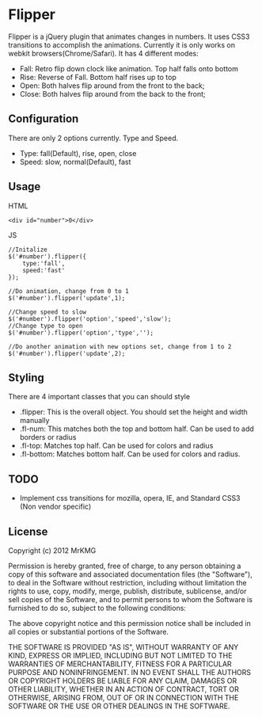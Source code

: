 Flipper
=======

Flipper is a jQuery plugin that animates changes in numbers. It uses CSS3 transitions to
accomplish the animations. Currently it is only works on webkit browsers(Chrome/Safari).
It has 4 different modes:

- Fall: Retro flip down clock like animation. Top half falls onto bottom
- Rise: Reverse of Fall. Bottom half rises up to top
- Open: Both halves flip around from the front to the back;
- Close: Both halves flip around from the back to the front;

Configuration
-------------

There are only 2 options currently. Type and Speed.

- Type: fall(Default), rise, open, close
- Speed: slow, normal(Default), fast

Usage
-----


HTML

    <div id="number">0</div>

JS

    //Initalize
    $('#number').flipper({
        type:'fall',
        speed:'fast'
    });

    //Do animation, change from 0 to 1
    $('#number').flipper('update',1);

    //Change speed to slow
    $('#number').flipper('option','speed','slow');
    //Change type to open
    $('#number').flipper('option','type','');

    //Do another animation with new options set, change from 1 to 2
    $('#number').flipper('update',2);

Styling
--------

There are 4 important classes that you can should style
- .flipper: This is the overall object. You should set the height and width manually
- .fl-num: This matches both the top and bottom half. Can be used to add borders or radius
- .fl-top: Matches top half. Can be used for colors and radius
- .fl-bottom: Matches bottom half. Can be used for colors and radius.

TODO
----

- Implement css transitions for mozilla, opera, IE, and Standard CSS3 (Non vendor specific)


License
-------

Copyright (c) 2012 MrKMG

Permission is hereby granted, free of charge, to any person obtaining a copy of this software and associated documentation files (the "Software"), to deal in the Software without restriction, including without limitation the rights to use, copy, modify, merge, publish, distribute, sublicense, and/or sell copies of the Software, and to permit persons to whom the Software is furnished to do so, subject to the following conditions:

The above copyright notice and this permission notice shall be included in all copies or substantial portions of the Software.

THE SOFTWARE IS PROVIDED "AS IS", WITHOUT WARRANTY OF ANY KIND, EXPRESS OR IMPLIED, INCLUDING BUT NOT LIMITED TO THE WARRANTIES OF MERCHANTABILITY, FITNESS FOR A PARTICULAR PURPOSE AND NONINFRINGEMENT. IN NO EVENT SHALL THE AUTHORS OR COPYRIGHT HOLDERS BE LIABLE FOR ANY CLAIM, DAMAGES OR OTHER LIABILITY, WHETHER IN AN ACTION OF CONTRACT, TORT OR OTHERWISE, ARISING FROM, OUT OF OR IN CONNECTION WITH THE SOFTWARE OR THE USE OR OTHER DEALINGS IN THE SOFTWARE.
